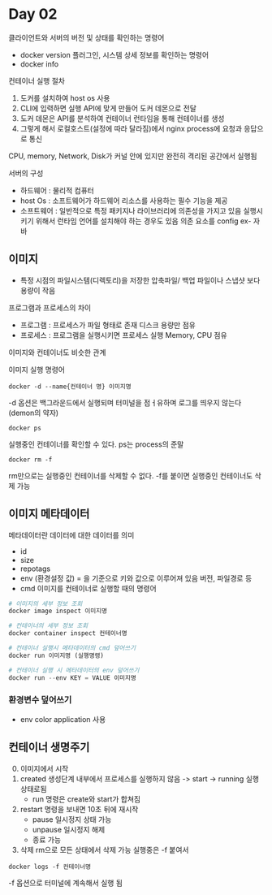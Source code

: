 # Day 02
클라이언트와 서버의 버전 및 상태를 확인하는 명령어
- docker version 
플러그인, 시스템 상세 정보를 확인하는 명령어
- docker info

컨테이너 실행 절차
1. 도커를 설치하여 host os 사용
2. CLI에 입력하면 실행 API에 맞게 만들어 도커 데몬으로 전달
3. 도커 데몬은 API를 분석하여 컨테이너 런타임을 통해 컨테이너를 생성
4. 그렇게 해서 로컬호스트(설정에 따라 달라짐)에서 nginx process에 요청과 응답으로 통신

CPU, memory, Network, Disk가 커널 안에 있지만 완전히 격리된 공간에서 실행됨

서버의 구성 
- 하드웨어 : 물리적 컴퓨터
- host Os : 소프트웨어가 하드웨어 리소스를 사용하는 필수 기능을 제공
- 소프트웨어 : 일반적으로 특정 패키지나 라이브러리에 의존성을 가지고 있음 실행시키기 위해서 런타임 언어를 설치해야 하는 경우도 있음 의존 요소를 config ex- 자바 


## 이미지
- 특정 시점의 파일시스템(디렉토리)을 저장한 압축파일/ 백업 파일이나 스냅샷 보다 용량이 작음 

프로그램과 프로세스의 차이 
- 프로그램 : 프로세스가 파일 형태로 존재 디스크 용량만 점유 
- 프로세스 : 프로그램을 실행시키면 프로세스 실행 Memory, CPU 점유

이미지와 컨테이너도 비슷한 관계

이미지 실행 명령어 
```
docker -d --name{컨테이너 명} 이미지명 
```
-d 옵션은 백그라운드에서 실행되며 터미널을 점ㅓ유하며 로그를 띄우지 않는다
(demon의 약자) 
```
docker ps
```
실행중인 컨테이너를 확인할 수 있다. ps는 process의 준말
```
docker rm -f
```
rm만으로는 실행중인 컨테이너를 삭제할 수 없다. -f를 붙이면 실행중인 컨테이너도 삭제 가능 
## 이미지 메타데이터
메타데이터란 데이터에 대한 데이터를 의미
- id
- size
- repotags
- env (환경설정 값) = 을 기준으로 키와 값으로 이루어져 있음 버전, 파일경로 등 
- cmd 이미지를 컨테이너로 실행할 때의 명령어 
```python
# 이미지의 세부 정보 조회
docker image inspect 이미지명 

# 컨테이너의 세부 정보 조회 
docker container inspect 컨테이너명

# 컨테이너 실행시 메타데이터의 cmd 덮어쓰기 
docker run 이미지명 (실행명령)

# 컨테이너 실행 시 메타데이터의 env 덮어쓰기 
docker run --env KEY = VALUE 이미지명

```

### 환경변수 덮어쓰기 
- env color application 사용

## 컨테이너 생명주기 
0. 이미지에서 시작
1. created 생성단계 내부에서 프로세스를 실행하지 않음 -> start -> running 실행 상태로됨 
    - run 명령은 create와 start가 합쳐짐 
2. restart 명령을 보내면 10초 뒤에 재시작 
    - pause 일시정지 상태 가능 
    - unpause 일시정지 해제 
    - 종료 가능
3. 삭제 rm으로 모든 상태에서 삭제 가능 실행중은 -f 붙여서 

```
docker logs -f 컨테이너명
```
-f 옵션으로 터미널에 계속해서 실행 됨

